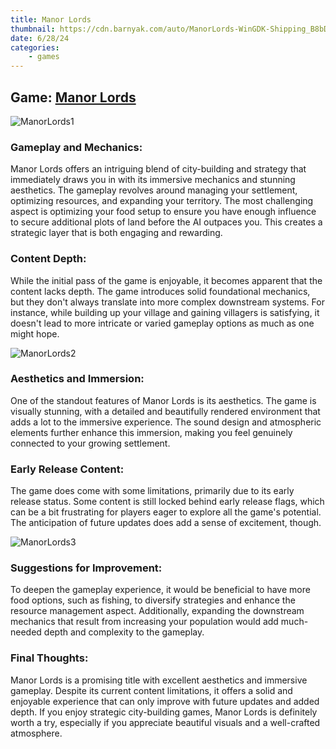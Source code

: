 ```yaml
---
title: Manor Lords
thumbnail: https://cdn.barnyak.com/auto/ManorLords-WinGDK-Shipping_B8bD6rVsfj.jpg
date: 6/28/24
categories:
    - games
---
```

## Game: [Manor Lords](https://www.xbox.com/en-US/games/store/manor-lords-game-preview/9p5f966564fs)

![ManorLords1](https://cdn.barnyak.com/auto/ManorLords-WinGDK-Shipping_B8bD6rVsfj.jpg)

### Gameplay and Mechanics:
Manor Lords offers an intriguing blend of city-building and strategy that immediately draws you in with its immersive mechanics and stunning aesthetics. The gameplay revolves around managing your settlement, optimizing resources, and expanding your territory. The most challenging aspect is optimizing your food setup to ensure you have enough influence to secure additional plots of land before the AI outpaces you. This creates a strategic layer that is both engaging and rewarding.

### Content Depth:
While the initial pass of the game is enjoyable, it becomes apparent that the content lacks depth. The game introduces solid foundational mechanics, but they don't always translate into more complex downstream systems. For instance, while building up your village and gaining villagers is satisfying, it doesn't lead to more intricate or varied gameplay options as much as one might hope.

![ManorLords2](https://cdn.barnyak.com/auto/ManorLords-WinGDK-Shipping_C70zVAY3Se.jpg)

### Aesthetics and Immersion:
One of the standout features of Manor Lords is its aesthetics. The game is visually stunning, with a detailed and beautifully rendered environment that adds a lot to the immersive experience. The sound design and atmospheric elements further enhance this immersion, making you feel genuinely connected to your growing settlement.

### Early Release Content:
The game does come with some limitations, primarily due to its early release status. Some content is still locked behind early release flags, which can be a bit frustrating for players eager to explore all the game's potential. The anticipation of future updates does add a sense of excitement, though.

![ManorLords3](https://cdn.barnyak.com/auto/ManorLords-WinGDK-Shipping_k4Ie264yJs.jpg)

### Suggestions for Improvement:
To deepen the gameplay experience, it would be beneficial to have more food options, such as fishing, to diversify strategies and enhance the resource management aspect. Additionally, expanding the downstream mechanics that result from increasing your population would add much-needed depth and complexity to the gameplay.

### Final Thoughts:
Manor Lords is a promising title with excellent aesthetics and immersive gameplay. Despite its current content limitations, it offers a solid and enjoyable experience that can only improve with future updates and added depth. If you enjoy strategic city-building games, Manor Lords is definitely worth a try, especially if you appreciate beautiful visuals and a well-crafted atmosphere.
